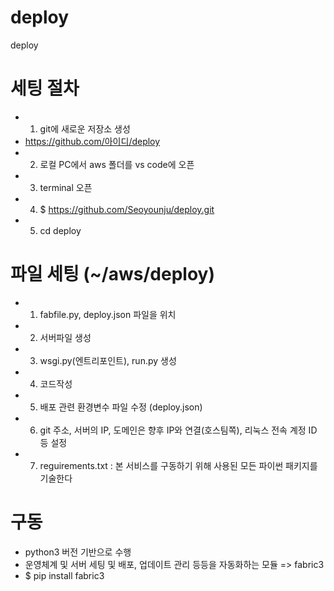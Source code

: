# deploy
deploy

# 세팅 절차
- 1. git에 새로운 저장소 생성
-   https://github.com/아이디/deploy
- 2. 로컬 PC에서 aws 폴더를 vs code에 오픈
- 3. terminal 오픈
- 4. $ https://github.com/Seoyounju/deploy.git
- 5. cd deploy

# 파일 세팅 (~/aws/deploy)
- 1. fabfile.py, deploy.json 파일을 위치
- 2. 서버파일 생성
- 3. wsgi.py(엔트리포인트), run.py 생성 
- 4. 코드작성
- 5. 배포 관련 환경변수 파일 수정 (deploy.json)
- 6. git 주소, 서버의 IP, 도메인은 향후 IP와 연결(호스팀쪽), 리눅스 전속 계정 ID 등 설정
- 7. reguirements.txt : 본 서비스를 구동하기 위해 사용된 모든 파이썬 패키지를 기술한다

# 구동
- python3 버전 기반으로 수행
- 운영체계 및 서버 세팅 및 배포, 업데이트 관리 등등을 자동화하는 모듈 => fabric3 
- $ pip install fabric3